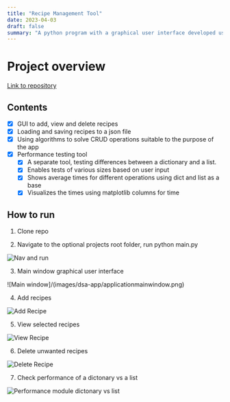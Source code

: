 ```yaml
---
title: "Recipe Management Tool"
date: 2023-04-03
draft: false
summary: "A python program with a graphical user interface developed using the Tkinter library, for storing and browsing and deleting recipes, and a performance tool for its operations"
---
```


# Project overview

[Link to repository](https://github.com/Kjersheim/DSA_Recipe_Manager)


## Contents
- [x] GUI to add, view and delete recipes
- [x] Loading and saving recipes to a json file
- [x] Using algorithms to solve CRUD operations suitable to the purpose of the app
- [x] Performance testing tool
    - [x] A separate tool, testing differences between a dictionary and a list. 
    - [x] Enables tests of various sizes based on user input
    - [x] Shows average times for different operations using dict and list as a base
    - [x] Visualizes the times using matplotlib columns for time

## How to run

1. Clone repo

2. Navigate to the optional projects root folder, run python main.py

![Nav and run](/images/dsa-app/runapplication.png)

3. Main window graphical user interface 

![Main window]/(images/dsa-app/applicationmainwindow.png)

4. Add recipes

![Add Recipe](/images/dsa-app/addrecipes.png)

5. View selected recipes

![View Recipe](/images/dsa-app/seerecipes.png)

6. Delete unwanted recipes

![Delete Recipe](/images/dsa-app/deleterecipe.gif)

7. Check performance of a dictonary vs a list

![Performance module dictonary vs list](/images/dsa-app/performance.gif)



